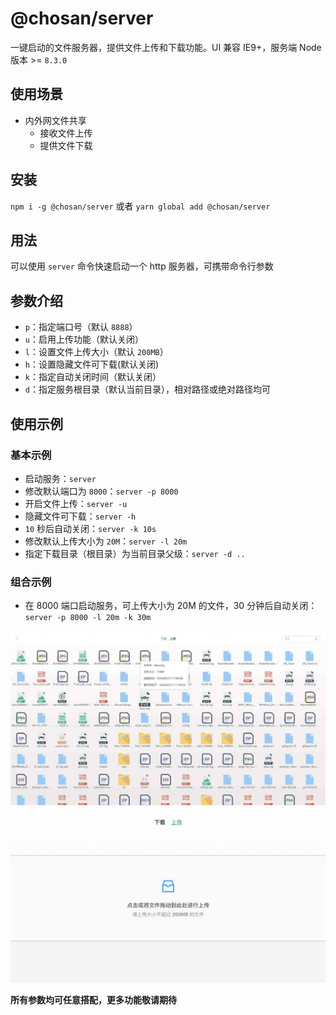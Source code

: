 # @chosan/server

一键启动的文件服务器，提供文件上传和下载功能。UI 兼容 IE9+，服务端 Node 版本 >= `8.3.0`

## 使用场景

- 内外网文件共享
  - 接收文件上传
  - 提供文件下载

## 安装

`npm i -g @chosan/server` 或者 `yarn global add @chosan/server`

## 用法

可以使用 `server` 命令快速启动一个 http 服务器，可携带命令行参数

## 参数介绍

- `p`：指定端口号（默认 `8888`）
- `u`：启用上传功能（默认关闭）
- `l`：设置文件上传大小（默认 `200MB`）
- `h`：设置隐藏文件可下载(默认关闭)
- `k`：指定自动关闭时间（默认关闭）
- `d`：指定服务根目录（默认当前目录），相对路径或绝对路径均可

## 使用示例

### 基本示例

- 启动服务：`server`
- 修改默认端口为 `8000`：`server -p 8000`
- 开启文件上传：`server -u`
- 隐藏文件可下载：`server -h`
- `10` 秒后自动关闭：`server -k 10s`
- 修改默认上传大小为 `20M`：`server -l 20m`
- 指定下载目录（根目录）为当前目录父级：`server -d ..`

### 组合示例

- 在 8000 端口启动服务，可上传大小为 20M 的文件，30 分钟后自动关闭：`server -p 8000 -l 20m -k 30m`

![example_home](https://raw.githubusercontent.com/Cinux-Chosan/q-server/master/example/example1.jpeg)
![example_upload](https://raw.githubusercontent.com/Cinux-Chosan/q-server/master/example/example2.jpeg)

**所有参数均可任意搭配，更多功能敬请期待**
